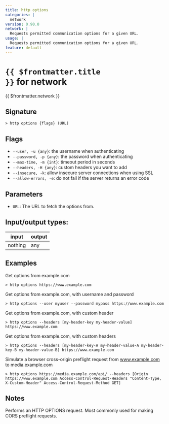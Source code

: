 ```yaml
---
title: http options
categories: |
  network
version: 0.90.0
network: |
  Requests permitted communication options for a given URL.
usage: |
  Requests permitted communication options for a given URL.
feature: default
---
```


<!-- This file is automatically generated. Please edit the command in https://github.com/nushell/nushell instead. -->

# <code>{{ $frontmatter.title }}</code> for network

<div class='command-title'>{{ $frontmatter.network }}</div>

## Signature

`> http options {flags} (URL)`

## Flags

- `--user, -u {any}`: the username when authenticating
- `--password, -p {any}`: the password when authenticating
- `--max-time, -m {int}`: timeout period in seconds
- `--headers, -H {any}`: custom headers you want to add
- `--insecure, -k`: allow insecure server connections when using SSL
- `--allow-errors, -e`: do not fail if the server returns an error code

## Parameters

- `URL`: The URL to fetch the options from.

## Input/output types:

| input   | output |
| ------- | ------ |
| nothing | any    |

## Examples

Get options from example.com

```nu
> http options https://www.example.com

```

Get options from example.com, with username and password

```nu
> http options --user myuser --password mypass https://www.example.com

```

Get options from example.com, with custom header

```nu
> http options --headers [my-header-key my-header-value] https://www.example.com

```

Get options from example.com, with custom headers

```nu
> http options --headers [my-header-key-A my-header-value-A my-header-key-B my-header-value-B] https://www.example.com

```

Simulate a browser cross-origin preflight request from www.example.com to media.example.com

```nu
> http options https://media.example.com/api/ --headers [Origin https://www.example.com Access-Control-Request-Headers "Content-Type, X-Custom-Header" Access-Control-Request-Method GET]

```

## Notes

Performs an HTTP OPTIONS request. Most commonly used for making CORS preflight requests.
